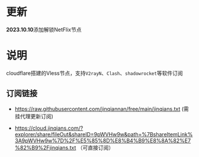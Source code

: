 
# 更新
**2023.10.10**添加解锁NetFlix节点

# 说明
cloudflare搭建的Vless节点，支持`V2rayN`、`Clash`、`shadowrocket`等软件订阅

## 订阅链接
+ https://raw.githubusercontent.com/jinqiannan/free/main/jinqians.txt
(需挂代理更新订阅)

+ https://cloud.jinqians.com/?explorer/share/fileOut&shareID=9pWVHw9w&path=%7BshareItemLink%3A9pWVHw9w%7D%2F%E5%85%8D%E8%B4%B9%E8%8A%82%E7%82%B9%2Fjinqians.txt
（可直接订阅）

